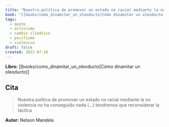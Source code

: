 ```yaml
---
title: "Nuestra política de promover un estado no racial mediante la no violencia no ha ..."
book: "[[books/como_dinamitar_un_oleoducto|Cómo dinamitar un oleoducto]]"
tags:
  - quote
  - activismo
  - cambio climático
  - pacifismo
  - violencia
draft: false
created: 2022-07-26
---
```


**Libro:** [[books/como_dinamitar_un_oleoducto|Cómo dinamitar un oleoducto]]

## Cita
> Nuestra política de promover un estado no racial mediante la no violencia no ha conseguido nada (…) tendremos que reconsiderar la táctica

**Autor:** Nelson Mandela
